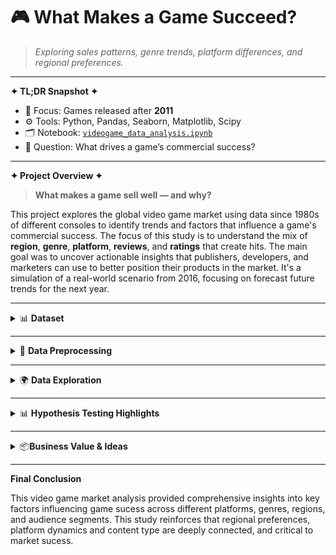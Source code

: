 # 🎮 What Makes a Game Succeed?

> *Exploring sales patterns, genre trends, platform differences, and regional preferences.*

---

**✦ TL;DR Snapshot ✦**

- 📅 Focus: Games released after **2011**  
- ⚙️ Tools: Python, Pandas, Seaborn, Matplotlib, Scipy  
- 🗂 Notebook: [`videogame_data_analysis.ipynb`](./videogame_data_analysis.ipynb)  
- 🎯 Question: What drives a game’s commercial success?

---

**✦ Project Overview ✦**
 
> **What makes a game sell well — and why?**

This project explores the global video game market using data since 1980s of different consoles to identify trends and factors that influence a game's commercial success. The focus of this study is to understand the mix of **region**, **genre**, **platform**, **reviews**, and **ratings** that create hits. The main goal was to uncover actionable insights that publishers, developers, and marketers can use to better position their products in the market. It's a simulation of a real-world scenario from 2016, focusing on forecast future trends for the next year.

---
<details>
<summary>📊 <strong>Dataset</strong></summary>

The dataset is a simulation of public video game sales and review database. It includes:

- Game names, platforms, release years  
- Genre, publisher, and ESRB rating  
- Regional and global sales  
- Critic and user scores
</details>

---
<details>
<summary>🧹 <strong>Data Preprocessing</strong></summary>

Key steps included:

- Standardizing column names
- Fixing inconsistent or missing data  
- Removing outliers and rare categories  
- Converting datatypes for numerical operations  

These steps ensured the dataset was clean and analysis-ready.
</details>

---

<details>
<summary>🌍 <strong>Data Exploration</strong></summary>

### 📈 Life Cycle of Consoles
- After the 2000s there was a boom in videogame sales
- Consolidation of main companies (Sony, Microsoft, Nintendo)
- The life cycle of a platform was well stabilished

![Top 10 Platform Sales Over Time](charts/top_platform_sales.png)  
*Top 10 platform sales globally since 1980 in millions USD.*

---

### 📌 Platform Trends by Region
| Region         | Top Platforms                              |
|----------------|--------------------------------------------|
| North America  | Xbox 360, PS3, PS4, Xbox One, 3DS          |
| Europe         | PS3, PS4, Xbox 360, 3DS, PC                |
| Japan          | 3DS, PS3, PSP, PSV, PS4                    |

- Japan favors local brands, like Sony and Nintendo  
- PC looks more relevant in Europe  
- NA tracks global trends due to market share

---

### 🎯 Do Scores Affect Sales?
- High **critic/user scores** → generally higher sales  
- Some games have huge sales with mixed scores (good for critics, bad for gamers)
- Critic score ↔ total sales: **~0.33 correlation**

*Conclusion:* Reviews help, but aren’t everything. Branding, genre, and platform reach still dominate.

---

### 🔞 Regional Age Ratings
- Japan: heavy on **E-rated** games (family-friendly)  
- NA/EU: heavier on **M-rated** titles (shooters, action)  

---

### 🎮 Genre Standouts
- Globally: Action, Shooter, Sports, RPG  
- Japan: RPGs, Platformers, Simulators
</details>

---

<details>
<summary>📊 <strong>Hypothesis Testing Highlights</strong></summary>

| Question                                  | Result                          |
|-------------------------------------------|---------------------------------|
| Xbox One vs PC user scores                | ❌ Not significantly different  |
| Action vs Sports user scores              | ✅ Significant difference found |

</details>

---


<details>
<summary>📦<strong>Business Value & Ideas</strong></summary>

> This analysis can inform real-world decisions for developers, publishers, and marketers:

- 🎯 Focus genres regionally  
- 🧭 Localize content based on rating preferences  
- 🛒 Curate storefronts dynamically  
- 🔮 Predict outcomes with critic score + genre/platform combo
</details>


---

**Final Conclusion**

This video game market analysis provided comprehensive insights into key factors influencing game sucess across different platforms, genres, regions, and audience segments.
This study reinforces that regional preferences, platform dynamics and content type are deeply connected, and critical to market sucess.

<br>  

